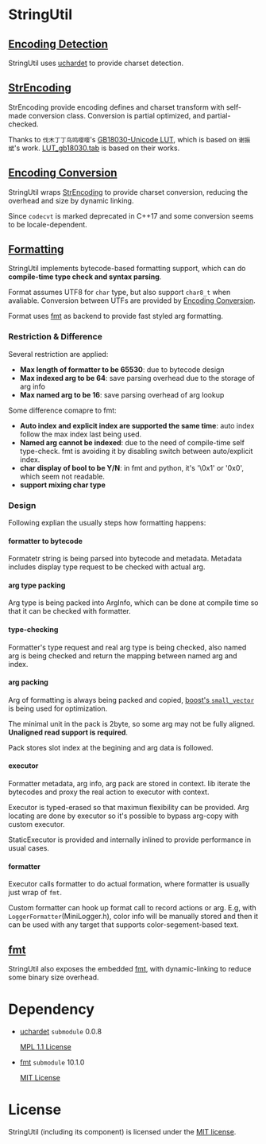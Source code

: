 # StringUtil

## [Encoding Detection](StringDetect.h)

StringUtil uses [uchardet](../3rdParty/uchardet) to provide charset detection.

## [StrEncoding](StrEncoding.hpp)

StrEncoding provide encoding defines and charset transform with self-made conversion class. Conversion is partial optimized, and partial-checked.

Thanks to `伐木丁丁鸟鸣嘤嘤`'s [GB18030-Unicode LUT](http://www.fmddlmyy.cn/text30.html), which is based on `谢振斌`'s work. [LUT_gb18030.tab](LUT_gb18030.tab) is based on their works.

## [Encoding Conversion](StringConvert.h)

StringUtil wraps [StrEncoding](StrEncoding.hpp) to provide charset conversion, reducing the overhead and size by dynamic linking.

Since `codecvt` is marked deprecated in C++17 and some conversion seems to be locale-dependent.

## [Formatting](Format.h)

StringUtil implements bytecode-based formatting support, which can do **compile-time type check and syntax parsing**.

Format assumes UTF8 for `char` type, but also support `char8_t` when avaliable. Conversion between UTFs are provided by [Encoding Conversion](#encoding-conversion).

Format uses [fmt](../3rdParty/fmt) as backend to provide fast styled arg formatting. 

### Restriction & Difference

Several restriction are applied:
* **Max length of formatter to be 65530**: due to bytecode design
* **Max indexed arg to be 64**: save parsing overhead due to the storage of arg info
* **Max named arg to be 16**: save parsing overhead of arg lookup

Some difference comapre to fmt:
* **Auto index and explicit index are supported the same time**: auto index follow the max index last being used.
* **Named arg cannot be indexed**: due to the need of compile-time self type-check. fmt is avoiding it by disabling switch between auto/explicit index.
* **char display of bool to be Y/N**: in fmt and python, it's '\0x1' or '0x0', which seem not readable.
* **support mixing char type**


### Design

Following explian the usually steps how formatting happens:
#### formatter to bytecode
Formatetr string is being parsed into bytecode and metadata. Metadata includes display type request to be checked with actual arg.

#### arg type packing
Arg type is being packed into ArgInfo, which can be done at compile time so that it can be checked with formatter.

#### type-checking
Formatter's type request and real arg type is being checked, also named arg is being checked and return the mapping between named arg and index.

#### arg packing
Arg of formatting is always being packed and copied, [boost's `small_vector`](https://www.boost.org/doc/libs/1_80_0/doc/html/boost/container/small_vector.html) is being used for optimization.

The minimal unit in the pack is 2byte, so some arg may not be fully aligned. **Unaligned read support is required**.

Pack stores slot index at the begining and arg data is followed.

#### executor
Formatter metadata, arg info, arg pack are stored in context. lib iterate the bytecodes and proxy the real action to executor with context.

Executor is typed-erased so that maximun flexibility can be provided. Arg locating are done by executor so it's possible to bypass arg-copy with custom executor.

StaticExecutor is provided and internally inlined to provide performance in usual cases.

#### formatter
Executor calls formatter to do actual formation, where formatter is usually just wrap of `fmt`.

Custom formatter can hook up format call to record actions or arg. E.g, with `LoggerFormatter`(MiniLogger.h), color info will be manually stored and then it can be used with any target that supports color-segement-based text.

## [fmt](StringFormt.h)

StringUtil also exposes the embedded [fmt](../3rdParty/fmt), with dynamic-linking to reduce some binary size overhead. 

# Dependency

* [uchardet](https://www.freedesktop.org/wiki/Software/uchardet/) `submodule` 0.0.8

  [MPL 1.1 License](./3rdParty/uchardet/COPYING)

* [fmt](http://fmtlib.net) `submodule` 10.1.0

  [MIT License](./3rdParty/fmt/LICENSE.rst)

# License

StringUtil (including its component) is licensed under the [MIT license](../License.txt).
